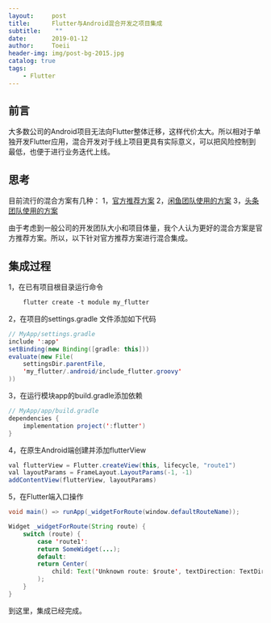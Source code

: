 ```yaml
---
layout:     post
title:      Flutter与Android混合开发之项目集成
subtitle:    ""
date:       2019-01-12
author:     Toeii
header-img: img/post-bg-2015.jpg
catalog: true
tags:
    - Flutter
---
```


## 前言
大多数公司的Android项目无法向Flutter整体迁移，这样代价太大。所以相对于单独开发Flutter应用，混合开发对于线上项目更具有实际意义，可以把风险控制到最低，也便于进行业务迭代上线。

## 思考
目前流行的混合方案有几种：
    1，[官方推荐方案](https://github.com/flutter/flutter/wiki/Add-Flutter-to-existing-apps) 
    2，[闲鱼团队使用的方案](https://yq.aliyun.com/articles/618599?spm=a2c4e.11153959.0.0.4f29616b9f6OWs)
    3，[头条团队使用的方案](https://mp.weixin.qq.com/s/wdbVVzZJFseX2GmEbuAdfA)

由于考虑到一般公司的开发团队大小和项目体量，我个人认为更好的混合方案是官方推荐方案。所以，以下针对官方推荐方案进行混合集成。

## 集成过程
1，在已有项目根目录运行命令

```XML
    flutter create -t module my_flutter
```

2，在项目的settings.gradle 文件添加如下代码

```java
// MyApp/settings.gradle
include ':app'                                    
setBinding(new Binding([gradle: this]))                                 
evaluate(new File(                                                    
    settingsDir.parentFile,                                            
    'my_flutter/.android/include_flutter.groovy'                       
)) 
```

3，在运行模块app的build.gradle添加依赖

```java
// MyApp/app/build.gradle
dependencies {
    implementation project(':flutter')
}
```

4，在原生Android端创建并添加flutterView

```java
val flutterView = Flutter.createView(this, lifecycle, "route1")
val layoutParams = FrameLayout.LayoutParams(-1, -1)
addContentView(flutterView, layoutParams)
```

5，在Flutter端入口操作

```java
void main() => runApp(_widgetForRoute(window.defaultRouteName));

Widget _widgetForRoute(String route) {
    switch (route) {
        case 'route1':
        return SomeWidget(...);
        default:
        return Center(
            child: Text('Unknown route: $route', textDirection: TextDirection.ltr),
        );
    }
}
```

到这里，集成已经完成。





